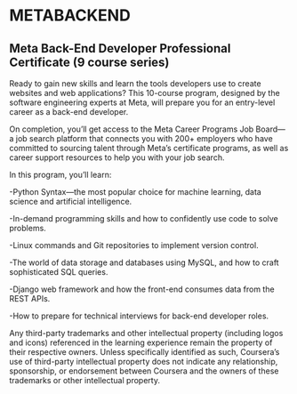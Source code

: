 # METABACKEND

## Meta Back-End Developer Professional Certificate (9 course series)


Ready to gain new skills and learn the tools developers use to create websites and web applications? This 10-course program, designed by the software engineering experts at Meta, will prepare you for an entry-level career as a back-end developer. 

On completion, you’ll get access to the Meta Career Programs Job Board—a job search platform that connects you with 200+ employers who have committed to sourcing talent through Meta’s certificate programs, as well as career support resources to help you with your job search.

In this program, you’ll learn:

-Python Syntax—the most popular choice for machine learning, data science and artificial intelligence.

-In-demand programming skills and how to confidently use code to solve problems. 

-Linux commands and Git repositories to implement version control.

-The world of data storage and databases using MySQL, and how to craft sophisticated SQL queries. 

-Django web framework and how the front-end consumes data from the REST APIs. 

-How to prepare for technical interviews for back-end developer roles.

Any third-party trademarks and other intellectual property (including logos and icons) referenced in the learning experience remain the property of their respective owners. Unless specifically identified as such, Coursera’s use of third-party intellectual property does not indicate any relationship, sponsorship, or endorsement between Coursera and the owners of these trademarks or other intellectual property.



